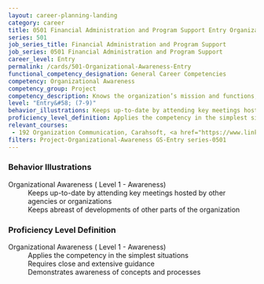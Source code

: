 ```yaml
---
layout: career-planning-landing
category: career
title: 0501 Financial Administration and Program Support Entry Organizational Awareness
series: 501
job_series_title: Financial Administration and Program Support
job_series: 0501 Financial Administration and Program Support
career_level: Entry
permalink: /cards/501-Organizational-Awareness-Entry
functional_competency_designation: General Career Competencies
competency: Organizational Awareness
competency_group: Project
competency_description: Knows the organization’s mission and functions, and how its social, political, and technological systems work and operates effectively within them; this includes the programs, policies, procedures, rules, and regulations of the organization
level: "Entry&#58; (7-9)"
behavior_illustrations: Keeps up-to-date by attending key meetings hosted by other agencies or organizations ? Keeps abreast of developments of other parts of the organization
proficiency_level_definition: Applies the competency in the simplest situations ? Requires close and extensive guidance ? Demonstrates awareness of concepts and processes
relevant_courses: 
 - 192 Organization Communication, Carahsoft, <a href="https://www.linkedin.com/learning/organization-communication">https://www.linkedin.com/learning/organization-communication</a>
filters: Project-Organizational-Awareness GS-Entry series-0501
---
```


<div class="desktop:grid-col-6 margin-y-205">
  <div class="border-top-05 bg-white padding-2 shadow-5 height-full members-hover border-1px border-gray-30 border-top-orange radius-lg">
    <h3>Behavior Illustrations</h3>
    <dl class="text-base"><dt>Organizational Awareness ( Level 1 - Awareness)</dt><dd>Keeps up-to-date by attending key meetings hosted by other agencies or organizations </dd><dd> Keeps abreast of developments of other parts of the organization</dd></dl>
  </div>
</div>
<div class="desktop:grid-col-6 margin-y-205">
  <div class="border-top-05 bg-white padding-2 shadow-5 height-full members-hover border-1px border-gray-30 border-top-orange radius-lg">
    <h3>Proficiency Level Definition</h3>
    <dl class="text-base"><dt>Organizational Awareness ( Level 1 - Awareness)</dt><dd>Applies the competency in the simplest situations </dd><dd> Requires close and extensive guidance </dd><dd> Demonstrates awareness of concepts and processes</dd></dl>
  </div>
</div>